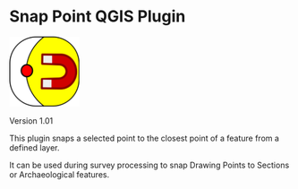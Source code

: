 # Snap Point QGIS Plugin

<img src="snap_point/icons/snap_point_icon.png" width="125" height="125"/>

Version 1.01

This plugin snaps a selected point to the closest point of a feature from a defined layer. 

It can be used during survey processing to snap Drawing Points to Sections or Archaeological features.
